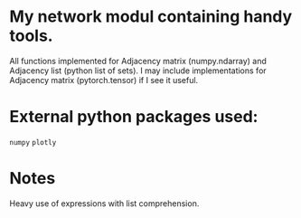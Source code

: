 # My network modul containing handy tools.

All functions implemented for Adjacency matrix (numpy.ndarray) and Adjacency list (python list of sets).
I may include implementations for Adjacency matrix (pytorch.tensor) if I see it useful.

# External python packages used:
`numpy`
`plotly`

# Notes
Heavy use of expressions with list comprehension.

